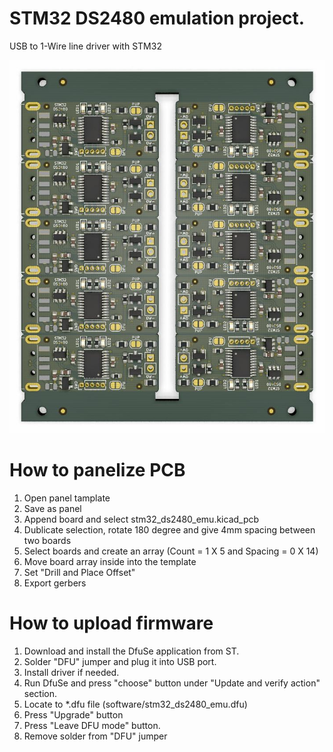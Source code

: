 # STM32 DS2480 emulation project.
USB to 1-Wire line driver with STM32

![Panelized USB Stick](hardware/stm32_ds2480_emu_panel.jpg)

# How to panelize PCB
1) Open panel tamplate
2) Save as panel
3) Append board and select stm32_ds2480_emu.kicad_pcb
4) Dublicate selection, rotate 180 degree and give 4mm spacing between two boards
5) Select boards and create an array (Count = 1 X 5 and Spacing = 0 X 14)
6) Move board array inside into the template
7) Set "Drill and Place Offset"
8) Export gerbers

# How to upload firmware
1) Download and install the DfuSe application from ST.
2) Solder "DFU" jumper and plug it into USB port.
3) Install driver if needed.
4) Run DfuSe and press "choose" button under "Update and verify action" section.
5) Locate to *.dfu file (software/stm32_ds2480_emu.dfu)
5) Press "Upgrade" button
6) Press "Leave DFU mode" button.
8) Remove solder from "DFU" jumper

